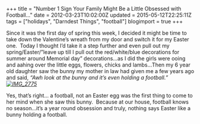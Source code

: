 +++
title = "Number 1 Sign Your Family Might Be a Little Obsessed with Football…"
date = 2012-03-23T10:02:00Z
updated = 2015-05-12T22:25:11Z
tags = ["holidays", "Darndest Things", "football"]
blogimport = true 
+++

Since it was the first day of spring this week, I decided it might be time to take down the Valentine’s wreath from my door and switch it for my Easter one.&#160; Today I thought I’d take it a step further and even pull out my spring/Easter/”leave up till I pull out the red/white/blue decorations for summer around Memorial day” decorations…as I did the girls were ooing and aahing over the little eggs, flowers, chicks and lambs…Then my 6 year old daughter saw the bunny my mother in law had given me a few years ago and said, _“Awh look at the bunny and it’s even holding a football.”[![IMG_2775](https://latc.s3.amazonaws.com/wp-content/uploads/2012/03/IMG_2775.jpg "IMG_2775")](https://latc.s3.amazonaws.com/wp-content/uploads/2012/03/IMG_2775.jpg)_

Yes, that’s right… a football, not an Easter egg was the first thing to come to her mind when she saw this bunny.&#160; Because at our house, football knows no season…it’s a year round obsession and truly, nothing says Easter like a bunny holding a football. 
